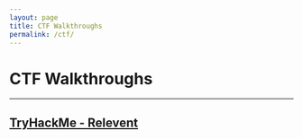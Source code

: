 ```yaml
---
layout: page
title: CTF Walkthroughs
permalink: /ctf/
---
```


# CTF Walkthroughs
----

## [TryHackMe - Relevent](https://cyb3rr3ap3r.github.io/posts/ctf/tryhackme/relevent/)
